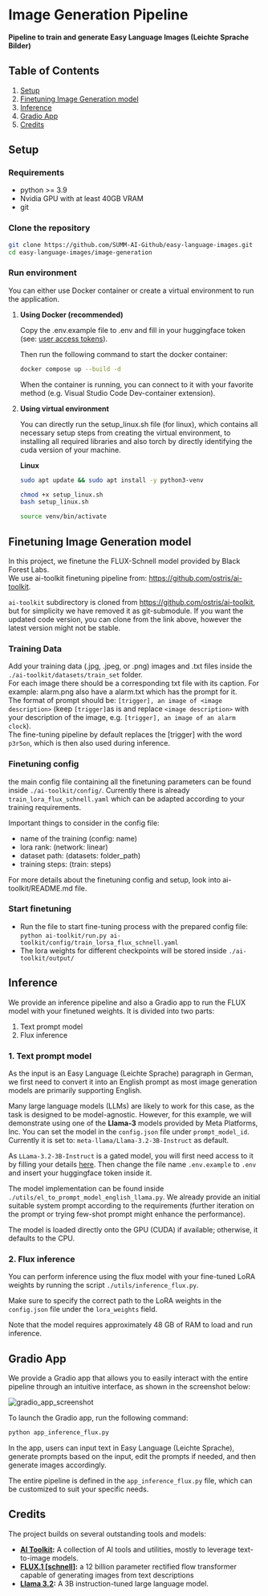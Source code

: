 # Image Generation Pipeline

**Pipeline to train and generate Easy Language Images (Leichte Sprache Bilder)**


## **Table of Contents**
1. [Setup](#setup)
2. [Finetuning Image Generation model](#finetuning-image-generation-model)
3. [Inference](#inference)
4. [Gradio App](#gradio-app)
5. [Credits](#credits)


## Setup

### Requirements
- python >= 3.9
- Nvidia GPU with at least 40GB VRAM
- git

### Clone the repository
```bash
git clone https://github.com/SUMM-AI-Github/easy-language-images.git
cd easy-language-images/image-generation
```

### Run environment

You can either use Docker container or create a virtual environment to run the application. 

1. **Using Docker (recommended)**

    Copy the .env.example file to .env and fill in your huggingface token (see: [user access tokens](https://huggingface.co/docs/hub/security-tokens)).

    Then run the following command to start the docker container:
    ```bash
    docker compose up --build -d
    ```

    When the container is running, you can connect to it with your favorite method (e.g. Visual Studio Code Dev-container extension).

2. **Using virtual environment**

    You can directly run the setup_linux.sh file (for linux), which contains all necessary setup steps from creating the virtual environment, to installing all required libraries and also torch by directly identifying the cuda version of your machine.

    **Linux**

    ```bash
    sudo apt update && sudo apt install -y python3-venv

    chmod +x setup_linux.sh
    bash setup_linux.sh
    ```
    ```bash
    source venv/bin/activate
    ```


## Finetuning Image Generation model

In this project, we finetune the FLUX-Schnell model provided by Black Forest Labs.  
We use ai-toolkit finetuning pipeline from: https://github.com/ostris/ai-toolkit.

`ai-toolkit` subdirectory is cloned from https://github.com/ostris/ai-toolkit, but for simplicity we have removed it as git-submodule. If you want the updated code version, you can clone from the link above, however the latest version might not be stable.

### Training Data

Add your training data (.jpg, .jpeg, or .png) images and .txt files inside the `./ai-toolkit/datasets/train_set` folder.  
For each image there should be a corresponding txt file with its caption. For example: alarm.png also have a alarm.txt which has the prompt for it.  
The format of prompt should be: `[trigger], an image of <image description>` (keep `[trigger]`as is and replace `<image description>` with your description of the image, e.g. `[trigger], an image of an alarm clock`).  
The fine-tuning pipeline by default replaces the [trigger] with the word `p3r5on`, which is then also used during inference. 

### Finetuning config

the main config file containing all the finetuning parameters can be found inside `./ai-toolkit/config/`. Currently there is already `train_lora_flux_schnell.yaml` which can be adapted according to your training requirements. 

Important things to consider in the config file:
- name of the training (config: name)
- lora rank: (network: linear)
- dataset path: (datasets: folder_path)
- training steps: (train: steps)

For more details about the finetuning config and setup, look into ai-toolkit/README.md file.

### Start finetuning

- Run the file to start fine-tuning process with the prepared config file:  
`python ai-toolkit/run.py ai-toolkit/config/train_lorsa_flux_schnell.yaml`
- The lora weights for different checkpoints will be stored inside `./ai-toolkit/output/`


## Inference

We provide an inference pipeline and also a Gradio app to run the FLUX model with your finetuned weights. 
It is divided into two parts:
1. Text prompt model
2. Flux inference 

### 1. Text prompt model

As the input is an Easy Language (Leichte Sprache) paragraph in German, we first need to convert it into an English prompt as most image generation models are primarily supporting English. 

Many large language models (LLMs) are likely to work for this case, as the task is designed to be model-agnostic. However, for this example, we will demonstrate using one of the **Llama-3** models provided by Meta Platforms, Inc. 
You can set the model in the `config.json` file under `prompt_model_id`.
Currently it is set to: `meta-llama/Llama-3.2-3B-Instruct` as default.

As `LLama-3.2-3B-Instruct` is a gated model, you will first need access to it by filling your details [here](https://huggingface.co/meta-llama/Llama-3.2-3B-Instruct). 
Then change the file name `.env.example` to `.env` and insert your huggingface token inside it.

The model implementation can be found inside `./utils/el_to_prompt_model_english_llama.py`. We already provide an initial suitable system prompt according to the requirements (further iteration on the prompt or trying few-shot prompt might enhance the performance). 

The model is loaded directly onto the GPU (CUDA) if available; otherwise, it defaults to the CPU.

### 2. Flux inference 

You can perform inference using the flux model with your fine-tuned LoRA weights by running the script `./utils/inference_flux.py`.  

Make sure to specify the correct path to the LoRA weights in the `config.json` file under the `lora_weights` field.  

Note that the model requires approximately 48 GB of RAM to load and run inference.  


## Gradio App

We provide a Gradio app that allows you to easily interact with the entire pipeline through an intuitive interface, as shown in the screenshot below:  

![gradio_app_screenshot](./docs/gradio_open_source_example.png)

To launch the Gradio app, run the following command:  
```bash
python app_inference_flux.py
```

In the app, users can input text in Easy Language (Leichte Sprache), generate prompts based on the input, edit the prompts if needed, and then generate images accordingly.  

The entire pipeline is defined in the `app_inference_flux.py` file, which can be customized to suit your specific needs.  


## Credits  
The project builds on several outstanding tools and models:  

- **[AI Toolkit](https://github.com/ostris/ai-toolkit):** A collection of AI tools and utilities, mostly to leverage text-to-image models.
- **[FLUX.1 [schnell]](https://huggingface.co/black-forest-labs/FLUX.1-schnell):**  a 12 billion parameter rectified flow transformer capable of generating images from text descriptions 
- **[Llama 3.2](https://huggingface.co/meta-llama/Llama-3.2-3B-Instruct):** A 3B instruction-tuned large language model.  
